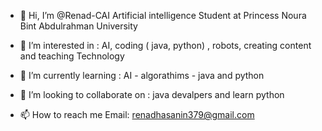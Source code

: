 - 👋 Hi, I’m @Renad-CAI 
 Artificial intelligence Student at Princess Noura Bint Abdulrahman University 

- 👀 I’m interested in :
 AI, coding ( java, python) , robots, creating content and teaching Technology 
 
- 🌱 I’m currently learning :
 AI - algorathims - java and python
 
- 💞️ I’m looking to collaborate on :
 java devalpers and learn python 
 
- 📫 How to reach me 
 Email: renadhasanin379@gmail.com

<!---
Renad-CAI/Renad-CAI is a ✨ special ✨ repository because its `README.md` (this file) appears on your GitHub profile.
You can click the Preview link to take a look at your changes.
--->
